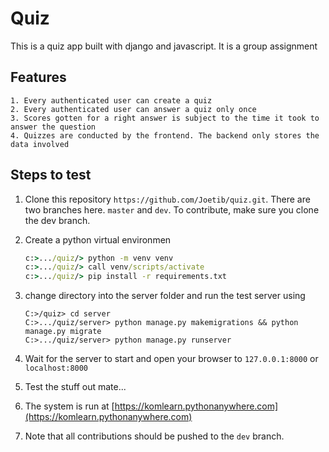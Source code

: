 # Quiz
This is a quiz app built with django and javascript. It is a group assignment

## Features
    1. Every authenticated user can create a quiz
    2. Every authenticated user can answer a quiz only once
    3. Scores gotten for a right answer is subject to the time it took to answer the question
    4. Quizzes are conducted by the frontend. The backend only stores the data involved



## Steps to test
1. Clone this repository `https://github.com/Joetib/quiz.git`. There are two branches here. `master` and   `dev`.
To contribute, make sure you clone the dev branch.
2. Create a python virtual environmen
    ```cmd
    c:>.../quiz/> python -m venv venv
    c:>.../quiz/> call venv/scripts/activate
    c:>.../quiz/> pip install -r requirements.txt
    ```
3. change directory into the server folder and run the test server using

    ```
    C:>/quiz> cd server
    C:>.../quiz/server> python manage.py makemigrations && python manage.py migrate
    C:>.../quiz/server> python manage.py runserver
    ```
4. Wait for the server to start and open your browser to `127.0.0.1:8000` or `localhost:8000` 
5. Test the stuff out mate...
6. The system is run at [https://komlearn.pythonanywhere.com](https://komlearn.pythonanywhere.com)
6. Note that all contributions should be pushed to the `dev` branch.
